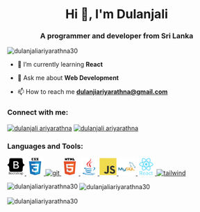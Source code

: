 <h1 align="center">Hi 👋, I'm Dulanjali</h1>
<h3 align="center">A programmer and developer from Sri Lanka</h3>

<p align="left"> <img src="https://komarev.com/ghpvc/?username=dulanjaliariyarathna30&label=Profile%20views&color=0e75b6&style=flat" alt="dulanjaliariyarathna30" /> </p>

- 🌱 I’m currently learning **React**

- 💬 Ask me about **Web Development**

- 📫 How to reach me **dulanjiariyarathna@gmail.com**

<h3 align="left">Connect with me:</h3>
<p align="left">
<a href="https://linkedin.com/in/dulanjali ariyarathna" target="blank"><img align="center" src="https://raw.githubusercontent.com/rahuldkjain/github-profile-readme-generator/master/src/images/icons/Social/linked-in-alt.svg" alt="dulanjali ariyarathna" height="30" width="40" /></a>
<a href="https://fb.com/dulanjali ariyarathna" target="blank"><img align="center" src="https://raw.githubusercontent.com/rahuldkjain/github-profile-readme-generator/master/src/images/icons/Social/facebook.svg" alt="dulanjali ariyarathna" height="30" width="40" /></a>
</p>

<h3 align="left">Languages and Tools:</h3>
<p align="left"> <a href="https://getbootstrap.com" target="_blank" rel="noreferrer"> <img src="https://raw.githubusercontent.com/devicons/devicon/master/icons/bootstrap/bootstrap-plain-wordmark.svg" alt="bootstrap" width="40" height="40"/> </a> <a href="https://www.w3schools.com/css/" target="_blank" rel="noreferrer"> <img src="https://raw.githubusercontent.com/devicons/devicon/master/icons/css3/css3-original-wordmark.svg" alt="css3" width="40" height="40"/> </a> <a href="https://git-scm.com/" target="_blank" rel="noreferrer"> <img src="https://www.vectorlogo.zone/logos/git-scm/git-scm-icon.svg" alt="git" width="40" height="40"/> </a> <a href="https://www.w3.org/html/" target="_blank" rel="noreferrer"> <img src="https://raw.githubusercontent.com/devicons/devicon/master/icons/html5/html5-original-wordmark.svg" alt="html5" width="40" height="40"/> </a> <a href="https://www.java.com" target="_blank" rel="noreferrer"> <img src="https://raw.githubusercontent.com/devicons/devicon/master/icons/java/java-original.svg" alt="java" width="40" height="40"/> </a> <a href="https://developer.mozilla.org/en-US/docs/Web/JavaScript" target="_blank" rel="noreferrer"> <img src="https://raw.githubusercontent.com/devicons/devicon/master/icons/javascript/javascript-original.svg" alt="javascript" width="40" height="40"/> </a> <a href="https://www.mysql.com/" target="_blank" rel="noreferrer"> <img src="https://raw.githubusercontent.com/devicons/devicon/master/icons/mysql/mysql-original-wordmark.svg" alt="mysql" width="40" height="40"/> </a> <a href="https://reactjs.org/" target="_blank" rel="noreferrer"> <img src="https://raw.githubusercontent.com/devicons/devicon/master/icons/react/react-original-wordmark.svg" alt="react" width="40" height="40"/> </a> <a href="https://tailwindcss.com/" target="_blank" rel="noreferrer"> <img src="https://www.vectorlogo.zone/logos/tailwindcss/tailwindcss-icon.svg" alt="tailwind" width="40" height="40"/> </a> </p>

<p><img align="left" src="https://github-readme-stats.vercel.app/api/top-langs?username=dulanjaliariyarathna30&show_icons=true&locale=en&layout=compact" alt="dulanjaliariyarathna30" /></p>

<p>&nbsp;<img align="center" src="https://github-readme-stats.vercel.app/api?username=dulanjaliariyarathna30&show_icons=true&locale=en" alt="dulanjaliariyarathna30" /></p>

<p><img align="center" src="https://github-readme-streak-stats.herokuapp.com/?user=dulanjaliariyarathna30&" alt="dulanjaliariyarathna30" /></p>
